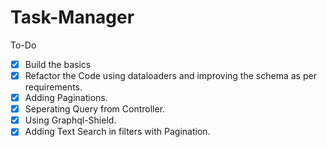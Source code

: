 # Task-Manager

To-Do

- [x] Build the basics
- [x] Refactor the Code using dataloaders and improving the schema as per requirements.
- [x] Adding Paginations.
- [x] Seperating Query from Controller.
- [x] Using Graphql-Shield.
- [x] Adding Text Search in filters with Pagination.
